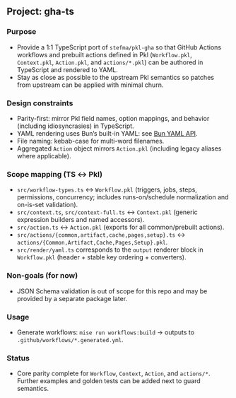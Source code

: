 ## Project: gha-ts

### Purpose
- Provide a 1:1 TypeScript port of `stefma/pkl-gha` so that GitHub Actions workflows and prebuilt actions defined in Pkl (`Workflow.pkl`, `Context.pkl`, `Action.pkl`, and `actions/*.pkl`) can be authored in TypeScript and rendered to YAML.
- Stay as close as possible to the upstream Pkl semantics so patches from upstream can be applied with minimal churn.

### Design constraints
- Parity-first: mirror Pkl field names, option mappings, and behavior (including idiosyncrasies) in TypeScript.
- YAML rendering uses Bun’s built-in YAML: see [Bun YAML API](https://bun.com/docs/api/yaml).
- File naming: kebab-case for multi-word filenames.
- Aggregated `Action` object mirrors `Action.pkl` (including legacy aliases where applicable).

### Scope mapping (TS ↔ Pkl)
- `src/workflow-types.ts` ↔ `Workflow.pkl` (triggers, jobs, steps, permissions, concurrency; includes runs-on/schedule normalization and on-is-set validation).
- `src/context.ts`, `src/context-full.ts` ↔ `Context.pkl` (generic expression builders and named accessors).
- `src/action.ts` ↔ `Action.pkl` (exports for all common/prebuilt actions).
- `src/actions/{common,artifact,cache,pages,setup}.ts` ↔ `actions/{Common,Artifact,Cache,Pages,Setup}.pkl`.
- `src/render/yaml.ts` corresponds to the `output` renderer block in `Workflow.pkl` (header + stable key ordering + converters).

### Non-goals (for now)
- JSON Schema validation is out of scope for this repo and may be provided by a separate package later.

### Usage
- Generate workflows: `mise run workflows:build` → outputs to `.github/workflows/*.generated.yml`.

### Status
- Core parity complete for `Workflow`, `Context`, `Action`, and `actions/*`. Further examples and golden tests can be added next to guard semantics.



